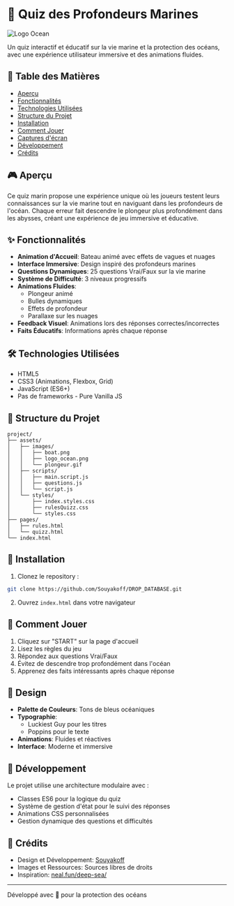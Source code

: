 # 🌊 Quiz des Profondeurs Marines

![Logo Ocean](assets/images/logo_ocean.png)

Un quiz interactif et éducatif sur la vie marine et la protection des océans, avec une expérience utilisateur immersive et des animations fluides.

## 📑 Table des Matières
- [Aperçu](#aperçu)
- [Fonctionnalités](#fonctionnalités)
- [Technologies Utilisées](#technologies-utilisées)
- [Structure du Projet](#structure-du-projet)
- [Installation](#installation)
- [Comment Jouer](#comment-jouer)
- [Captures d'écran](#captures-décran)
- [Développement](#développement)
- [Crédits](#crédits)

## 🎮 Aperçu
Ce quiz marin propose une expérience unique où les joueurs testent leurs connaissances sur la vie marine tout en naviguant dans les profondeurs de l'océan. Chaque erreur fait descendre le plongeur plus profondément dans les abysses, créant une expérience de jeu immersive et éducative.

## ✨ Fonctionnalités
- **Animation d'Accueil**: Bateau animé avec effets de vagues et nuages
- **Interface Immersive**: Design inspiré des profondeurs marines
- **Questions Dynamiques**: 25 questions Vrai/Faux sur la vie marine
- **Système de Difficulté**: 3 niveaux progressifs
- **Animations Fluides**: 
  - Plongeur animé
  - Bulles dynamiques
  - Effets de profondeur
  - Parallaxe sur les nuages
- **Feedback Visuel**: Animations lors des réponses correctes/incorrectes
- **Faits Éducatifs**: Informations après chaque réponse

## 🛠 Technologies Utilisées
- HTML5
- CSS3 (Animations, Flexbox, Grid)
- JavaScript (ES6+)
- Pas de frameworks - Pure Vanilla JS

## 📁 Structure du Projet
```
project/
├── assets/
│   ├── images/
│   │   ├── boat.png
│   │   ├── logo_ocean.png
│   │   └── plongeur.gif
│   ├── scripts/
│   │   ├── main.script.js
│   │   ├── questions.js
│   │   └── script.js
│   └── styles/
│       ├── index.styles.css
│       ├── rulesQuizz.css
│       └── styles.css
├── pages/
│   ├── rules.html
│   └── quizz.html
└── index.html
```

## 🚀 Installation
1. Clonez le repository :
```bash
git clone https://github.com/Souyakoff/DROP_DATABASE.git
```
2. Ouvrez `index.html` dans votre navigateur

## 🎯 Comment Jouer
1. Cliquez sur "START" sur la page d'accueil
2. Lisez les règles du jeu
3. Répondez aux questions Vrai/Faux
4. Évitez de descendre trop profondément dans l'océan
5. Apprenez des faits intéressants après chaque réponse

## 🎨 Design
- **Palette de Couleurs**: Tons de bleus océaniques
- **Typographie**: 
  - Luckiest Guy pour les titres
  - Poppins pour le texte
- **Animations**: Fluides et réactives
- **Interface**: Moderne et immersive

## 🔧 Développement
Le projet utilise une architecture modulaire avec :
- Classes ES6 pour la logique du quiz
- Système de gestion d'état pour le suivi des réponses
- Animations CSS personnalisées
- Gestion dynamique des questions et difficultés

## 👥 Crédits
- Design et Développement: [Souyakoff](https://github.com/Souyakoff)
- Images et Ressources: Sources libres de droits
- Inspiration: [neal.fun/deep-sea/](https://neal.fun/deep-sea/)

---

Développé avec 💙 pour la protection des océans
